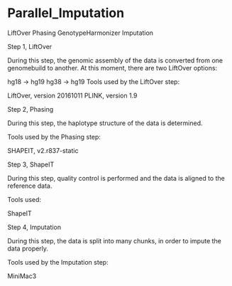 # Parallel_Imputation

LiftOver
Phasing
GenotypeHarmonizer
Imputation

Step 1, LiftOver

During this step, the genomic assembly of the data is converted from one genomebuild to another. At this moment, there are two LiftOver options:

hg18 -> hg19
hg38 -> hg19
Tools used by the LiftOver step:

LiftOver, version 20161011
PLINK, version 1.9

Step 2, Phasing

During this step, the haplotype structure of the data is determined.

Tools used by the Phasing step:

SHAPEIT, v2.r837-static

Step 3, ShapeIT

During this step, quality control is performed and the data is aligned to the reference data.

Tools used:

ShapeIT

Step 4, Imputation

During this step, the data is split into many chunks, in order to impute the data properly.

Tools used by the Imputation step:

MiniMac3 
